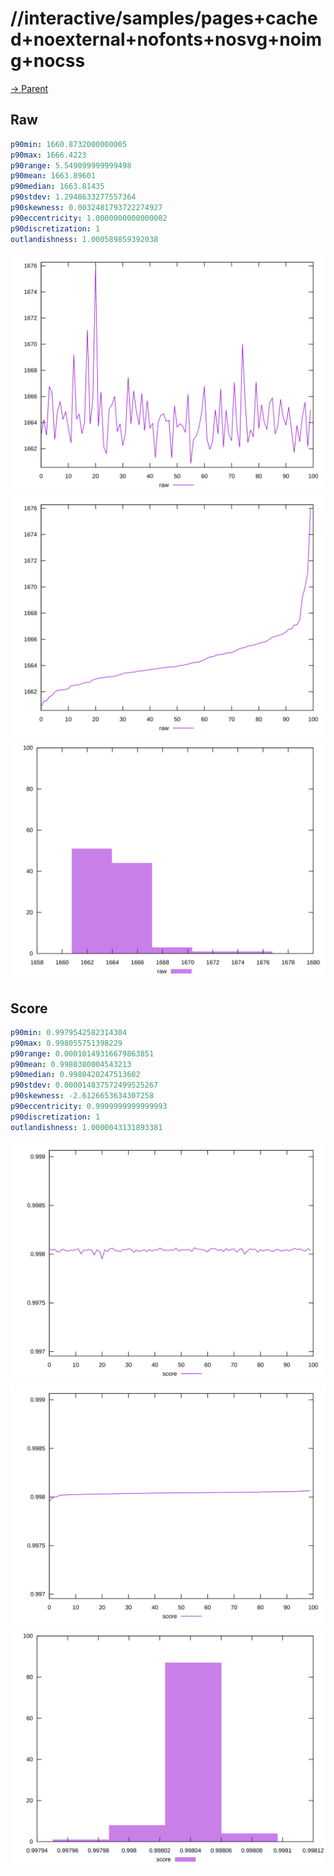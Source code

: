 
# //interactive/samples/pages+cached+noexternal+nofonts+nosvg+noimg+nocss

[→ Parent](../..)


## Raw


```yaml
p90min: 1660.8732000000005
p90max: 1666.4223
p90range: 5.549099999999498
p90mean: 1663.89601
p90median: 1663.81435
p90stdev: 1.2948633277557364
p90skewness: 0.0032481793722274927
p90eccentricity: 1.0000000000000002
p90discretization: 1
outlandishness: 1.000589859392038

```

![PLOT: raw-values](./raw/values.svg)![PLOT: raw-sorted](./raw/sorted.svg)![PLOT: raw-histogram](./raw/histogram.svg)
## Score


```yaml
p90min: 0.9979542582314304
p90max: 0.998055751398229
p90range: 0.00010149316679863851
p90mean: 0.9980380004543213
p90median: 0.9980420247513602
p90stdev: 0.000014837572499525267
p90skewness: -2.6126653634307258
p90eccentricity: 0.9999999999999993
p90discretization: 1
outlandishness: 1.0000043131893381

```

![PLOT: score-values](./score/values.svg)![PLOT: score-sorted](./score/sorted.svg)![PLOT: score-histogram](./score/histogram.svg)